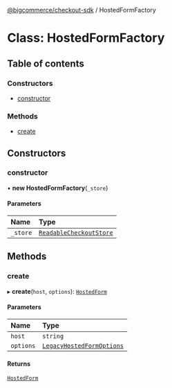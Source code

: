 [@bigcommerce/checkout-sdk](../README.md) / HostedFormFactory

# Class: HostedFormFactory

## Table of contents

### Constructors

- [constructor](HostedFormFactory.md#constructor)

### Methods

- [create](HostedFormFactory.md#create)

## Constructors

### constructor

• **new HostedFormFactory**(`_store`)

#### Parameters

| Name | Type |
| :------ | :------ |
| `_store` | [`ReadableCheckoutStore`](../README.md#readablecheckoutstore) |

## Methods

### create

▸ **create**(`host`, `options`): [`HostedForm`](HostedForm.md)

#### Parameters

| Name | Type |
| :------ | :------ |
| `host` | `string` |
| `options` | [`LegacyHostedFormOptions`](../interfaces/LegacyHostedFormOptions.md) |

#### Returns

[`HostedForm`](HostedForm.md)
